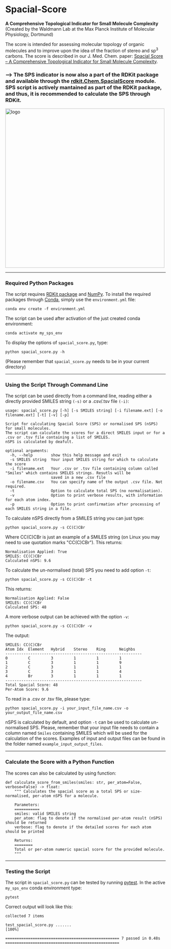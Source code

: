 # Spacial-Score
<b>A Comprehensive Topological Indicator for Small Molecule Complexity</b>
<br>(Created by the Waldmann Lab at the Max Planck Institute of Molecular Physiology, Dortmund)

The score is intended for assessing molecular topology of organic molecules and to improve upon the idea of the fraction of stereo and sp<sup>3</sup> carbons. The score is described in our J. Med. Chem. paper: [Spacial Score – A Comprehensive Topological Indicator for Small Molecule Complexity](https://doi.org/10.1021/acs.jmedchem.3c00689).

### --> The SPS indicator is now also a part of the RDKit package and available through the [rdkit.Chem.SpacialScore](https://www.rdkit.org/docs/source/rdkit.Chem.SpacialScore.html#module-rdkit.Chem.SpacialScore) module. SPS script is actively mantained as part of the RDKit package, and thus, it is recommended to calculate the SPS through RDKit.

<img src="https://repository-images.githubusercontent.com/609714000/d6a66509-cce9-4318-8023-17c674cd8cf7" alt="logo" width="500" align="centre"/>

***
### Required Python Packages
The script requires [RDKit package](https://www.rdkit.org/) and [NumPy](https://numpy.org/).
To install the required packages through [Conda](https://docs.conda.io/en/latest/miniconda.html), simply use the `environment.yml` file:
```
conda env create -f environment.yml
```
The script can be used after activation of the just created conda environment:
```
conda activate my_sps_env
```
To display the options of `spacial_score.py`, type:
```
python spacial_score.py -h
```
(Please remember that `spacial_score.py` needs to be in your current directory)
***
### Using the Script Through Command Line
The script can be used directly from a command line, reading either a directly provided SMILES string `(-s)` or a .csv/.tsv file `(-i)`:
```
usage: spacial_score.py [-h] [-s SMILES string] [-i filename.ext] [-o filename.ext] [-t] [-v] [-p]

Script for calculating Spacial Score (SPS) or normalised SPS (nSPS) for small molecules.
The script can calculate the scores for a direct SMILES input or for a .csv or .tsv file containing a list of SMILES.
nSPS is calculated by deafult.

optional arguments:
  -h, --help        show this help message and exit
  -s SMILES string  Your input SMILES string for which to calculate the score
  -i filename.ext   Your .csv or .tsv file containing column called "Smiles" which contains SMILES strings. Resutls will be
                    saved in a new .csv file
  -o filename.csv   You can specify name of the output .csv file. Not required.
  -t                Option to calculate total SPS (no normalisation).
  -v                Option to print verbose results, with information for each atom index.
  -p                Option to print confirmation after processing of each SMILES string in a file.
```

To calculate nSPS directly from a SMILES string you can just type:
```
python spacial_score.py -s CC(C)CBr
```
Where CC(C)CBr is just an example of a SMILES string (on Linux you may need to use quotation marks "CC(C)CBr").
This returns:
```
Normalisation Applied: True
SMILES: CC(C)CBr
Calculated nSPS: 9.6
```

To calculate the un-normalised (total) SPS you need to add option `-t`:
```
python spacial_score.py -s CC(C)CBr -t
```
This returns:
```
Normalisation Applied: False
SMILES: CC(C)CBr
Calculated SPS: 48
```

A more verbose output can be achieved with the option `-v`: 
```
python spacial_score.py -s CC(C)CBr -v
```
The output:
```
SMILES: CC(C)CBr
Atom Idx  Element   Hybrid    Stereo    Ring      Neighbs
------------------------------------------------------------
0         C         3         1         1         1
1         C         3         1         1         9
2         C         3         1         1         1
3         C         3         1         1         4
4         Br        3         1         1         1
------------------------------------------------------------
Total Spacial Score: 48
Per-Atom Score: 9.6
```

To read in a .csv or .tsv file, please type:
```
python spacial_score.py -i your_input_file_name.csv -o your_output_file_name.csv
```
nSPS is calculated by default, and option `-t` can be used to calculate un-normalised SPS. 
Please, remember that your input file needs to contain a column named `Smiles` containing SMILES which will be used for the calculation of the scores.
Examples of input and output files can be found in the folder named `example_input_output_files`.

***
### Calculate the Score with a Python Function
The scores can also be calculated by using function:
```
def calculate_score_from_smiles(smiles: str, per_atom=False, verbose=False) -> float:
    """ Calculates the spacial score as a total SPS or size-normalised, per-atom nSPS for a molecule.

    Parameters:
    ===========
    smiles: valid SMILES string
    per_atom: flag to denote if the normalised per-atom result (nSPS) should be returned
    verbose: flag to denote if the detailed scores for each atom should be printed

    Returns:
    ========
    Total or per-atom numeric spacial score for the provided molecule.
    """
```
***
### Testing the Script
The script in `spacial_score.py` can be tested by running [pytest](https://docs.pytest.org/en/7.2.x/contents.html). In the active `my_sps_env` conda environment type:
```
pytest
```
Correct output will look like this:
```
collected 7 items

test_spacial_score.py .......                                                                                    [100%]

================================================== 7 passed in 0.48s ==================================================

```
